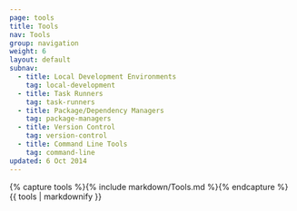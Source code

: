 ```yaml
---
page: tools
title: Tools
nav: Tools
group: navigation
weight: 6
layout: default
subnav:
  - title: Local Development Environments
    tag: local-development
  - title: Task Runners
    tag: task-runners
  - title: Package/Dependency Managers
    tag: package-managers
  - title: Version Control
    tag: version-control
  - title: Command Line Tools
    tag: command-line
updated: 6 Oct 2014
---
```


<div class="docs-section">
		{% capture tools %}{% include markdown/Tools.md %}{% endcapture %}
		{{ tools | markdownify }}
</div>
